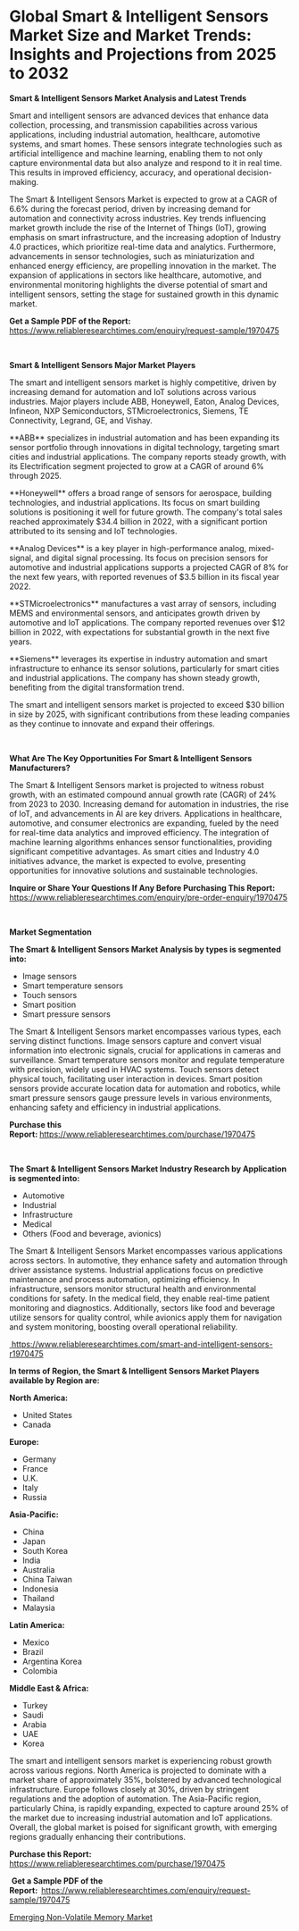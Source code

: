<p><h1>Global Smart & Intelligent Sensors Market Size and Market Trends: Insights and Projections from 2025 to 2032</h1></p><p><strong>Smart & Intelligent Sensors Market Analysis and Latest Trends</strong></p>
<p><p>Smart and intelligent sensors are advanced devices that enhance data collection, processing, and transmission capabilities across various applications, including industrial automation, healthcare, automotive systems, and smart homes. These sensors integrate technologies such as artificial intelligence and machine learning, enabling them to not only capture environmental data but also analyze and respond to it in real time. This results in improved efficiency, accuracy, and operational decision-making.</p><p>The Smart & Intelligent Sensors Market is expected to grow at a CAGR of 6.6% during the forecast period, driven by increasing demand for automation and connectivity across industries. Key trends influencing market growth include the rise of the Internet of Things (IoT), growing emphasis on smart infrastructure, and the increasing adoption of Industry 4.0 practices, which prioritize real-time data and analytics. Furthermore, advancements in sensor technologies, such as miniaturization and enhanced energy efficiency, are propelling innovation in the market. The expansion of applications in sectors like healthcare, automotive, and environmental monitoring highlights the diverse potential of smart and intelligent sensors, setting the stage for sustained growth in this dynamic market.</p></p>
<p><strong>Get a Sample PDF of the Report:&nbsp;</strong> <a href="https://www.reliableresearchtimes.com/enquiry/request-sample/1970475?utm_campaign=2105&utm_medium=2&utm_source=Github&utm_content=ia&utm_term=13022025&utm_id=smart-intelligent-sensors">https://www.reliableresearchtimes.com/enquiry/request-sample/1970475</a></p>
<p>&nbsp;</p>
<p><strong>Smart & Intelligent Sensors Major Market Players</strong></p>
<p><p>The smart and intelligent sensors market is highly competitive, driven by increasing demand for automation and IoT solutions across various industries. Major players include ABB, Honeywell, Eaton, Analog Devices, Infineon, NXP Semiconductors, STMicroelectronics, Siemens, TE Connectivity, Legrand, GE, and Vishay.</p><p>**ABB** specializes in industrial automation and has been expanding its sensor portfolio through innovations in digital technology, targeting smart cities and industrial applications. The company reports steady growth, with its Electrification segment projected to grow at a CAGR of around 6% through 2025.</p><p>**Honeywell** offers a broad range of sensors for aerospace, building technologies, and industrial applications. Its focus on smart building solutions is positioning it well for future growth. The company's total sales reached approximately $34.4 billion in 2022, with a significant portion attributed to its sensing and IoT technologies.</p><p>**Analog Devices** is a key player in high-performance analog, mixed-signal, and digital signal processing. Its focus on precision sensors for automotive and industrial applications supports a projected CAGR of 8% for the next few years, with reported revenues of $3.5 billion in its fiscal year 2022.</p><p>**STMicroelectronics** manufactures a vast array of sensors, including MEMS and environmental sensors, and anticipates growth driven by automotive and IoT applications. The company reported revenues over $12 billion in 2022, with expectations for substantial growth in the next five years.</p><p>**Siemens** leverages its expertise in industry automation and smart infrastructure to enhance its sensor solutions, particularly for smart cities and industrial applications. The company has shown steady growth, benefiting from the digital transformation trend.</p><p>The smart and intelligent sensors market is projected to exceed $30 billion in size by 2025, with significant contributions from these leading companies as they continue to innovate and expand their offerings.</p></p>
<p>&nbsp;</p>
<p><strong>What Are The Key Opportunities For Smart & Intelligent Sensors Manufacturers?</strong></p>
<p><p>The Smart & Intelligent Sensors market is projected to witness robust growth, with an estimated compound annual growth rate (CAGR) of 24% from 2023 to 2030. Increasing demand for automation in industries, the rise of IoT, and advancements in AI are key drivers. Applications in healthcare, automotive, and consumer electronics are expanding, fueled by the need for real-time data analytics and improved efficiency. The integration of machine learning algorithms enhances sensor functionalities, providing significant competitive advantages. As smart cities and Industry 4.0 initiatives advance, the market is expected to evolve, presenting opportunities for innovative solutions and sustainable technologies.</p></p>
<p><strong>Inquire or Share Your Questions If Any Before Purchasing This Report:</strong> <a href="https://www.reliableresearchtimes.com/enquiry/pre-order-enquiry/1970475?utm_campaign=2105&utm_medium=2&utm_source=Github&utm_content=ia&utm_term=13022025&utm_id=smart-intelligent-sensors">https://www.reliableresearchtimes.com/enquiry/pre-order-enquiry/1970475</a></p>
<p>&nbsp;</p>
<p><strong>Market Segmentation</strong></p>
<p><strong>The Smart & Intelligent Sensors Market Analysis by types is segmented into:</strong></p>
<p><ul><li>Image sensors</li><li>Smart temperature sensors</li><li>Touch sensors</li><li>Smart position</li><li>Smart pressure sensors</li></ul></p>
<p><p>The Smart & Intelligent Sensors market encompasses various types, each serving distinct functions. Image sensors capture and convert visual information into electronic signals, crucial for applications in cameras and surveillance. Smart temperature sensors monitor and regulate temperature with precision, widely used in HVAC systems. Touch sensors detect physical touch, facilitating user interaction in devices. Smart position sensors provide accurate location data for automation and robotics, while smart pressure sensors gauge pressure levels in various environments, enhancing safety and efficiency in industrial applications.</p></p>
<p><strong>Purchase this Report:&nbsp;</strong><a href="https://www.reliableresearchtimes.com/purchase/1970475?utm_campaign=2105&utm_medium=2&utm_source=Github&utm_content=ia&utm_term=13022025&utm_id=smart-intelligent-sensors">https://www.reliableresearchtimes.com/purchase/1970475</a></p>
<p>&nbsp;</p>
<p><strong>The Smart & Intelligent Sensors Market Industry Research by Application is segmented into:</strong></p>
<p><ul><li>Automotive</li><li>Industrial</li><li>Infrastructure</li><li>Medical</li><li>Others (Food and beverage, avionics)</li></ul></p>
<p><p>The Smart & Intelligent Sensors Market encompasses various applications across sectors. In automotive, they enhance safety and automation through driver assistance systems. Industrial applications focus on predictive maintenance and process automation, optimizing efficiency. In infrastructure, sensors monitor structural health and environmental conditions for safety. In the medical field, they enable real-time patient monitoring and diagnostics. Additionally, sectors like food and beverage utilize sensors for quality control, while avionics apply them for navigation and system monitoring, boosting overall operational reliability.</p></p>
<p><a href="https://www.reliableresearchtimes.com/smart-and-intelligent-sensors-r1970475?utm_campaign=2105&utm_medium=2&utm_source=Github&utm_content=ia&utm_term=13022025&utm_id=smart-intelligent-sensors">&nbsp;https://www.reliableresearchtimes.com/smart-and-intelligent-sensors-r1970475</a></p>
<p><strong>In terms of Region, the Smart & Intelligent Sensors Market Players available by Region are:</strong></p>
<p>
    <p> <strong> North America: </strong>
        <ul>
            <li>United States</li>
            <li>Canada</li>
        </ul>
        </p> 
    <p> <strong> Europe: </strong>
        <ul>
            <li>Germany</li>
            <li>France</li>
            <li>U.K.</li>
            <li>Italy</li>
            <li>Russia</li>
        </ul>
        </p> 
    <p> <strong> Asia-Pacific: </strong>
        <ul>
            <li>China</li>
            <li>Japan</li>
            <li>South Korea</li>
            <li>India</li>
            <li>Australia</li>
            <li>China Taiwan</li>
            <li>Indonesia</li>
            <li>Thailand</li>
            <li>Malaysia</li>
        </ul>
        </p> 
    <p> <strong> Latin America: </strong>
        <ul>
            <li>Mexico</li>
            <li>Brazil</li>
            <li>Argentina Korea</li>
            <li>Colombia</li>
        </ul>
        </p> 
    <p> <strong> Middle East & Africa: </strong>
        <ul>
            <li>Turkey</li>
            <li>Saudi</li>
            <li>Arabia</li>
            <li>UAE</li>
            <li>Korea</li>
        </ul>
    </p>
    </p>
<p><p>The smart and intelligent sensors market is experiencing robust growth across various regions. North America is projected to dominate with a market share of approximately 35%, bolstered by advanced technological infrastructure. Europe follows closely at 30%, driven by stringent regulations and the adoption of automation. The Asia-Pacific region, particularly China, is rapidly expanding, expected to capture around 25% of the market due to increasing industrial automation and IoT applications. Overall, the global market is poised for significant growth, with emerging regions gradually enhancing their contributions.</p></p>
<p><strong>Purchase this Report: </strong><a href="https://www.reliableresearchtimes.com/purchase/1970475?utm_campaign=2105&utm_medium=2&utm_source=Github&utm_content=ia&utm_term=13022025&utm_id=smart-intelligent-sensors">https://www.reliableresearchtimes.com/purchase/1970475</a></p>
<p>&nbsp;<strong>Get a Sample PDF of the Report:&nbsp;&nbsp;</strong><a href="https://www.reliableresearchtimes.com/enquiry/request-sample/1970475?utm_campaign=2105&utm_medium=2&utm_source=Github&utm_content=ia&utm_term=13022025&utm_id=smart-intelligent-sensors">https://www.reliableresearchtimes.com/enquiry/request-sample/1970475</a></p>
<p><strong></strong></p>
<p><p><a href="https://github.com/MariaWashington76/Market-Research-Report-List-1/blob/main/emerging-non-volatile-memory-market.md?utm_campaign=2105&utm_medium=2&utm_source=Github&utm_content=ia&utm_term=13022025&utm_id=smart-intelligent-sensors">Emerging Non-Volatile Memory Market</a></p></p>